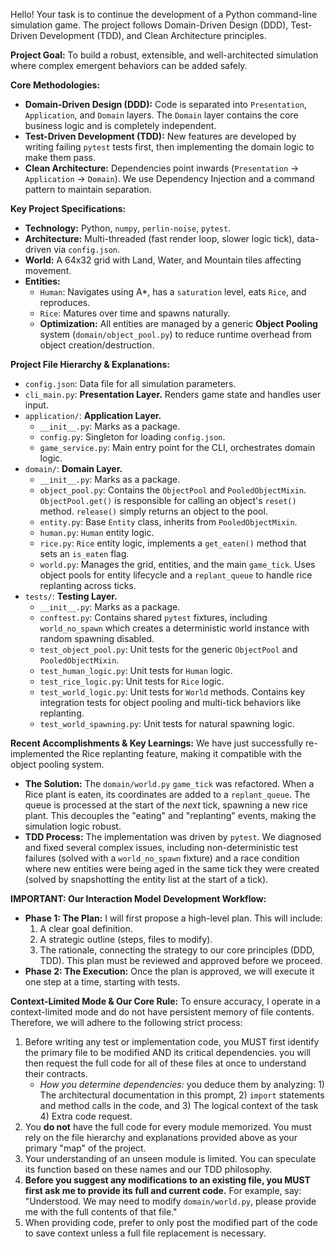 Hello! Your task is to continue the development of a Python command-line simulation game. The project follows Domain-Driven Design (DDD), Test-Driven Development (TDD), and Clean Architecture principles.

**Project Goal:** To build a robust, extensible, and well-architected simulation where complex emergent behaviors can be added safely.

**Core Methodologies:**

- **Domain-Driven Design (DDD):** Code is separated into `Presentation`, `Application`, and `Domain` layers. The `Domain` layer contains the core business logic and is completely independent.
- **Test-Driven Development (TDD):** New features are developed by writing failing `pytest` tests first, then implementing the domain logic to make them pass.
- **Clean Architecture:** Dependencies point inwards (`Presentation` -> `Application` -> `Domain`). We use Dependency Injection and a command pattern to maintain separation.

**Key Project Specifications:**

- **Technology:** Python, `numpy`, `perlin-noise`, `pytest`.
- **Architecture:** Multi-threaded (fast render loop, slower logic tick), data-driven via `config.json`.
- **World:** A 64x32 grid with Land, Water, and Mountain tiles affecting movement.
- **Entities:**
  - `Human`: Navigates using A\*, has a `saturation` level, eats `Rice`, and reproduces.
  - `Rice`: Matures over time and spawns naturally.
  - **Optimization:** All entities are managed by a generic **Object Pooling** system (`domain/object_pool.py`) to reduce runtime overhead from object creation/destruction.

**Project File Hierarchy & Explanations:**

- `config.json`: Data file for all simulation parameters.
- `cli_main.py`: **Presentation Layer.** Renders game state and handles user input.
- `application/`: **Application Layer.**
  - `__init__.py`: Marks as a package.
  - `config.py`: Singleton for loading `config.json`.
  - `game_service.py`: Main entry point for the CLI, orchestrates domain logic.
- `domain/`: **Domain Layer.**
  - `__init__.py`: Marks as a package.
  - `object_pool.py`: Contains the `ObjectPool` and `PooledObjectMixin`. `ObjectPool.get()` is responsible for calling an object's `reset()` method. `release()` simply returns an object to the pool.
  - `entity.py`: Base `Entity` class, inherits from `PooledObjectMixin`.
  - `human.py`: `Human` entity logic.
  - `rice.py`: `Rice` entity logic, implements a `get_eaten()` method that sets an `is_eaten` flag.
  - `world.py`: Manages the grid, entities, and the main `game_tick`. Uses object pools for entity lifecycle and a `replant_queue` to handle rice replanting across ticks.
- `tests/`: **Testing Layer.**
  - `__init__.py`: Marks as a package.
  - `conftest.py`: Contains shared `pytest` fixtures, including `world_no_spawn` which creates a deterministic world instance with random spawning disabled.
  - `test_object_pool.py`: Unit tests for the generic `ObjectPool` and `PooledObjectMixin`.
  - `test_human_logic.py`: Unit tests for `Human` logic.
  - `test_rice_logic.py`: Unit tests for `Rice` logic.
  - `test_world_logic.py`: Unit tests for `World` methods. Contains key integration tests for object pooling and multi-tick behaviors like replanting.
  - `test_world_spawning.py`: Unit tests for natural spawning logic.

**Recent Accomplishments & Key Learnings:**
We have just successfully re-implemented the Rice replanting feature, making it compatible with the object pooling system.

- **The Solution:** The `domain/world.py` `game_tick` was refactored. When a Rice plant is eaten, its coordinates are added to a `replant_queue`. The queue is processed at the start of the _next_ tick, spawning a new rice plant. This decouples the "eating" and "replanting" events, making the simulation logic robust.
- **TDD Process:** The implementation was driven by `pytest`. We diagnosed and fixed several complex issues, including non-deterministic test failures (solved with a `world_no_spawn` fixture) and a race condition where new entities were being aged in the same tick they were created (solved by snapshotting the entity list at the start of a tick).

**IMPORTANT: Our Interaction Model**
**Development Workflow:**

- **Phase 1: The Plan:** I will first propose a high-level plan. This will include:
  1.  A clear goal definition.
  2.  A strategic outline (steps, files to modify).
  3.  The rationale, connecting the strategy to our core principles (DDD, TDD).
      This plan must be reviewed and approved before we proceed.
- **Phase 2: The Execution:** Once the plan is approved, we will execute it one step at a time, starting with tests.

**Context-Limited Mode & Our Core Rule:**
To ensure accuracy, I operate in a context-limited mode and do not have persistent memory of file contents. Therefore, we will adhere to the following strict process:

1.  Before writing any test or implementation code, you MUST first identify the primary file to be modified AND its critical dependencies. you will then request the full code for all of these files at once to understand their contracts.
    - _How you determine dependencies:_ you deduce them by analyzing: 1) The architectural documentation in this prompt, 2) `import` statements and method calls in the code, and 3) The logical context of the task 4) Extra code request.
2.  You **do not** have the full code for every module memorized. You must rely on the file hierarchy and explanations provided above as your primary "map" of the project.
3.  Your understanding of an unseen module is limited. You can speculate its function based on these names and our TDD philosophy.
4.  **Before you suggest any modifications to an existing file, you MUST first ask me to provide its full and current code.** For example, say: "Understood. We may need to modify `domain/world.py`, please provide me with the full contents of that file."
5.  When providing code, prefer to only post the modified part of the code to save context unless a full file replacement is necessary.
